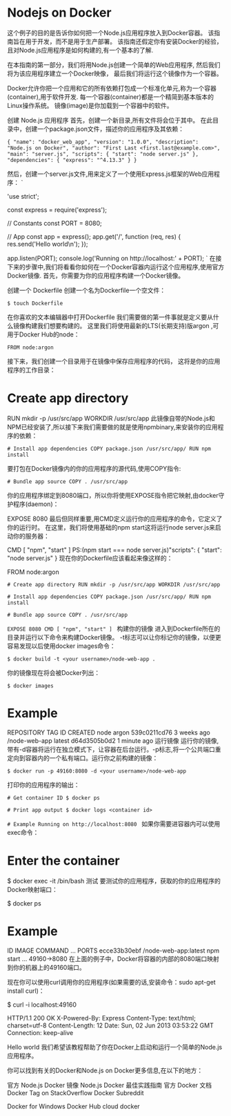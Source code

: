 # Nodejs on Docker

这个例子的目的是告诉你如何把一个Node.js应用程序放入到Docker容器。 该指南旨在用于开发，而不是用于生产部署。 该指南还假定你有安装Docker的经验，且对Node.js应用程序是如何构建的,有一个基本的了解.



在本指南的第一部分，我们将用Node.js创建一个简单的Web应用程序, 然后我们将为该应用程序建立一个Docker映像， 最后我们将运行这个镜像作为一个容器。



Docker允许你把一个应用和它的所有依赖打包成一个标准化单元,称为一个容器(container),用于软件开发. 每一个容器(container)都是一个精简到基本版本的Linux操作系统。 镜像(image)是你加载到一个容器中的软件。



创建 Node.js 应用程序
首先，创建一个新目录,所有文件将会位于其中。 在此目录中，创建一个package.json文件，描述你的应用程序及其依赖：



`
{
  "name": "docker_web_app",
  "version": "1.0.0",
  "description": "Node.js on Docker",
  "author": "First Last <first.last@example.com>",
  "main": "server.js",
  "scripts": {
    "start": "node server.js"
  },
  "dependencies": {
    "express": "^4.13.3"
  }
}
`


然后，创建一个server.js文件,用来定义了一个使用Express.js框架的Web应用程序：
`

'use strict';

const express = require('express');

// Constants
const PORT = 8080;

// App
const app = express();
app.get('/', function (req, res) {
  res.send('Hello world\n');
});

app.listen(PORT);
console.log('Running on http://localhost:' + PORT);
`
在接下来的步骤中,我们将看看你如何在一个Docker容器内运行这个应用程序,使用官方Docker镜像. 首先，你需要为你的应用程序构建一个Docker镜像。



创建一个 Dockerfile
创建一个名为Dockerfile一个空文件：

`
$ touch Dockerfile
`

在你喜欢的文本编辑器中打开Dockerfile
我们需要做的第一件事就是定义要从什么镜像构建我们想要构建的。 这里我们将使用最新的LTS(长期支持)版argon ,可用于Docker Hub的node：

`
FROM node:argon
`

接下来，我们创建一个目录用于在镜像中保存应用程序的代码， 这将是你的应用程序的工作目录：

# Create app directory
RUN mkdir -p /usr/src/app
WORKDIR /usr/src/app
此镜像自带的Node.js和NPM已经安装了,所以接下来我们需要做的就是使用npmbinary,来安装你的应用程序的依赖：

`# Install app dependencies
COPY package.json /usr/src/app/
RUN npm install
`

要打包在Docker镜像内的你的应用程序的源代码,使用COPY指令:

`# Bundle app source
COPY . /usr/src/app
`

你的应用程序绑定到8080端口，所以你将使用EXPOSE指令把它映射,由docker守护程序(daemon)：

EXPOSE 8080
最后但同样重要,用CMD定义运行你的应用程序的命令，它定义了你的运行时。 在这里，我们将使用基础的npm start这将运行node server.js来启动你的服务器：

CMD [ "npm", "start" ]
PS:(npm start === node server.js)"scripts": { "start": "node server.js" }
现在你的Dockerfile应该看起来像这样的：

FROM node:argon

`# Create app directory
RUN mkdir -p /usr/src/app
WORKDIR /usr/src/app
`

`# Install app dependencies
COPY package.json /usr/src/app/
RUN npm install
`

`# Bundle app source
COPY . /usr/src/app
`

`EXPOSE 8080
CMD [ "npm", "start" ]
`
构建你的镜像
进入到Dockerfile所在的目录并运行以下命令来构建Docker镜像。 -t标志可以让你标记你的镜像，以便更容易发现以后使用docker images命令：

`$ docker build -t <your username>/node-web-app .`

你的镜像现在将会被Docker列出：

`$ docker images`

# Example
REPOSITORY                      TAG        ID              CREATED
node                            argon      539c0211cd76    3 weeks ago
<your username>/node-web-app    latest     d64d3505b0d2    1 minute ago
运行镜像
运行你的镜像,带有-d容器将运行在独立模式下，让容器在后台运行。-p标志,将一个公共端口重定向到容器内的一个私有端口。运行你之前构建的镜像：

`$ docker run -p 49160:8080 -d <your username>/node-web-app`

打印你的应用程序的输出：

`# Get container ID
$ docker ps
`

`# Print app output
$ docker logs <container id>
`

`# Example
Running on http://localhost:8080
`
如果你需要进容器内可以使用exec命令：

# Enter the container
$ docker exec -it <container id> /bin/bash
测试
要测试你的应用程序，获取的你的应用程序的Docker映射端口：

$ docker ps

# Example
ID            IMAGE                                COMMAND    ...   PORTS
ecce33b30ebf  <your username>/node-web-app:latest  npm start  ...   49160->8080
在上面的例子中，Docker将容器的内部的8080端口映射到你的机器上的49160端口。

现在你可以使用curl调用你的应用程序(如果需要的话,安装命令：sudo apt-get install curl)：

$ curl -i localhost:49160

HTTP/1.1 200 OK
X-Powered-By: Express
Content-Type: text/html; charset=utf-8
Content-Length: 12
Date: Sun, 02 Jun 2013 03:53:22 GMT
Connection: keep-alive

Hello world
我们希望该教程帮助了你在Docker上启动和运行一个简单的Node.js应用程序。

你可以找到有关的Docker和Node.js on Docker更多信息,在以下的地方：

官方 Node.js Docker 镜像
Node.js Docker 最佳实践指南
官方 Docker 文档
Docker Tag on StackOverflow
Docker Subreddit

Docker for Windows
Docker Hub
cloud docker